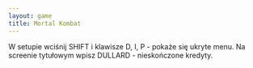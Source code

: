```yaml
---
layout: game
title: Mortal Kombat
---
```


W setupie wciśnij SHIFT i klawisze D, I, P - pokaże się ukryte menu.
Na screenie tytułowym wpisz DULLARD - nieskończone kredyty.
